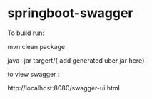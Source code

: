 # springboot-swagger

To build run:

mvn clean package

java -jar targert/{ add generated uber jar here}

to view swagger :


http://localhost:8080/swagger-ui.html

